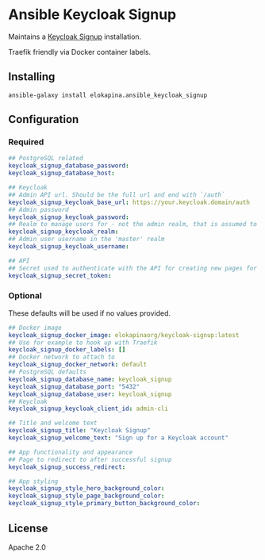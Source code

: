 # Ansible Keycloak Signup

Maintains a [Keycloak Signup](https://github.com/elokapina/keycloak-signup)
installation.

Traefik friendly via Docker container labels.

## Installing

`ansible-galaxy install elokapina.ansible_keycloak_signup`

## Configuration

### Required

```yaml
## PostgreSQL related
keycloak_signup_database_password:
keycloak_signup_database_host:

## Keycloak
## Admin API url. Should be the full url and end with `/auth`
keycloak_signup_keycloak_base_url: https://your.keycloak.domain/auth
## Admin password
keycloak_signup_keycloak_password:
## Realm to manage users for - not the admin realm, that is assumed to be 'master'
keycloak_signup_keycloak_realm:
## Admin user username in the 'master' realm
keycloak_signup_keycloak_username:

## API
## Secret used to authenticate with the API for creating new pages for example
keycloak_signup_secret_token:
```

### Optional

These defaults will be used if no values provided.

```yaml
## Docker image
keycloak_signup_docker_image: elokapinaorg/keycloak-signup:latest
## Use for example to hook up with Traefik
keycloak_signup_docker_labels: []
## Docker network to attach to
keycloak_signup_docker_network: default
## PostgreSQL defaults
keycloak_signup_database_name: keycloak_signup
keycloak_signup_database_port: "5432"
keycloak_signup_database_user: keycloak_signup
## Keycloak
keycloak_signup_keycloak_client_id: admin-cli

## Title and welcome text
keycloak_signup_title: "Keycloak Signup"
keycloak_signup_welcome_text: "Sign up for a Keycloak account"

## App functionality and appearance
## Page to redirect to after successful signup
keycloak_signup_success_redirect:

## App styling
keycloak_signup_style_hero_background_color:
keycloak_signup_style_page_background_color:
keycloak_signup_style_primary_button_background_color:
```

## License

Apache 2.0

